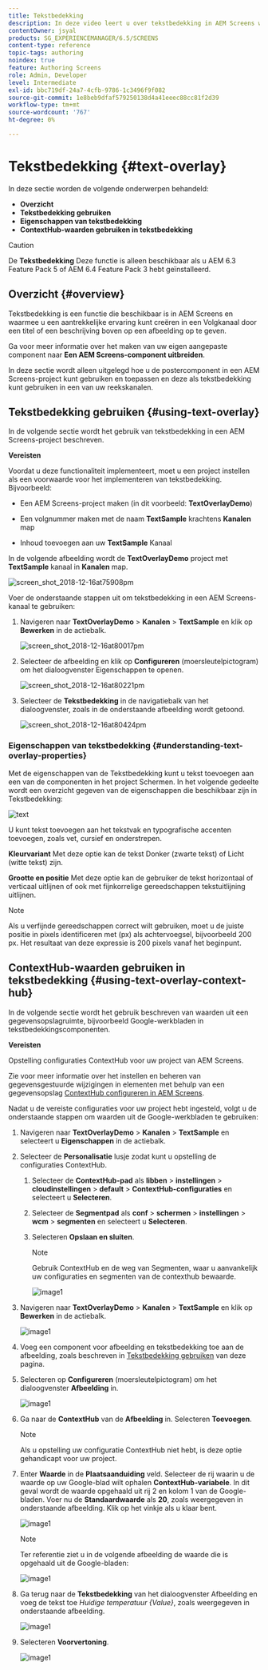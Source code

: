 ```yaml
---
title: Tekstbedekking
description: In deze video leert u over tekstbedekking in AEM Screens waarmee u een aantrekkelijke ervaring kunt creëren in een Volgkanaal door een titel of een beschrijving boven op een afbeelding op te geven.
contentOwner: jsyal
products: SG_EXPERIENCEMANAGER/6.5/SCREENS
content-type: reference
topic-tags: authoring
noindex: true
feature: Authoring Screens
role: Admin, Developer
level: Intermediate
exl-id: bbc719df-24a7-4cfb-9786-1c3496f9f082
source-git-commit: 1e8beb9dfaf579250138d4a41eeec88cc81f2d39
workflow-type: tm+mt
source-wordcount: '767'
ht-degree: 0%

---
```


# Tekstbedekking {#text-overlay}

In deze sectie worden de volgende onderwerpen behandeld:

* **Overzicht**
* **Tekstbedekking gebruiken**
* **Eigenschappen van tekstbedekking**
* **ContextHub-waarden gebruiken in tekstbedekking**

>[!CAUTION]
>
>De **Tekstbedekking** Deze functie is alleen beschikbaar als u AEM 6.3 Feature Pack 5 of AEM 6.4 Feature Pack 3 hebt geïnstalleerd.

## Overzicht {#overview}

Tekstbedekking is een functie die beschikbaar is in AEM Screens en waarmee u een aantrekkelijke ervaring kunt creëren in een Volgkanaal door een titel of een beschrijving boven op een afbeelding op te geven.

Ga voor meer informatie over het maken van uw eigen aangepaste component naar **Een AEM Screens-component uitbreiden**.

In deze sectie wordt alleen uitgelegd hoe u de postercomponent in een AEM Screens-project kunt gebruiken en toepassen en deze als tekstbedekking kunt gebruiken in een van uw reekskanalen.

## Tekstbedekking gebruiken {#using-text-overlay}

In de volgende sectie wordt het gebruik van tekstbedekking in een AEM Screens-project beschreven.

**Vereisten**

Voordat u deze functionaliteit implementeert, moet u een project instellen als een voorwaarde voor het implementeren van tekstbedekking. Bijvoorbeeld:

* Een AEM Screens-project maken (in dit voorbeeld: **TextOverlayDemo**)

* Een volgnummer maken met de naam **TextSample** krachtens **Kanalen** map

* Inhoud toevoegen aan uw **TextSample** Kanaal

In de volgende afbeelding wordt de **TextOverlayDemo** project met **TextSample** kanaal in **Kanalen** map.

![screen_shot_2018-12-16at75908pm](assets/screen_shot_2018-12-16at75908pm.png)

Voer de onderstaande stappen uit om tekstbedekking in een AEM Screens-kanaal te gebruiken:

1. Navigeren naar **TextOverlayDemo** > **Kanalen** > **TextSample** en klik op **Bewerken** in de actiebalk.

   ![screen_shot_2018-12-16at80017pm](assets/screen_shot_2018-12-16at80017pm.png)

1. Selecteer de afbeelding en klik op **Configureren** (moersleutelpictogram) om het dialoogvenster Eigenschappen te openen.

   ![screen_shot_2018-12-16at80221pm](assets/screen_shot_2018-12-16at80221pm.png)

1. Selecteer de **Tekstbedekking** in de navigatiebalk van het dialoogvenster, zoals in de onderstaande afbeelding wordt getoond.

   ![screen_shot_2018-12-16at80424pm](assets/screen_shot_2018-12-16at80424pm.png)

### Eigenschappen van tekstbedekking {#understanding-text-overlay-properties}

Met de eigenschappen van de Tekstbedekking kunt u tekst toevoegen aan een van de componenten in het project Schermen. In het volgende gedeelte wordt een overzicht gegeven van de eigenschappen die beschikbaar zijn in Tekstbedekking:

![text](assets/text.gif)

U kunt tekst toevoegen aan het tekstvak en typografische accenten toevoegen, zoals vet, cursief en onderstrepen.

**Kleurvariant** Met deze optie kan de tekst Donker (zwarte tekst) of Licht (witte tekst) zijn.

**Grootte en positie** Met deze optie kan de gebruiker de tekst horizontaal of verticaal uitlijnen of ook met fijnkorrelige gereedschappen tekstuitlijning uitlijnen.

>[!NOTE]
>
>Als u verfijnde gereedschappen correct wilt gebruiken, moet u de juiste positie in pixels identificeren met (px) als achtervoegsel, bijvoorbeeld 200 px. Het resultaat van deze expressie is 200 pixels vanaf het beginpunt.

## ContextHub-waarden gebruiken in tekstbedekking {#using-text-overlay-context-hub}

In de volgende sectie wordt het gebruik beschreven van waarden uit een gegevensopslagruimte, bijvoorbeeld Google-werkbladen in tekstbedekkingscomponenten.

**Vereisten**

Opstelling configuraties ContextHub voor uw project van AEM Screens.

Zie voor meer informatie over het instellen en beheren van gegevensgestuurde wijzigingen in elementen met behulp van een gegevensopslag [ContextHub configureren in AEM Screens](https://experienceleague.adobe.com/en/docs/experience-manager-screens/user-guide/developing/configuring-context-hub).

Nadat u de vereiste configuraties voor uw project hebt ingesteld, volgt u de onderstaande stappen om waarden uit de Google-werkbladen te gebruiken:

1. Navigeren naar **TextOverlayDemo** > **Kanalen** > **TextSample** en selecteert u **Eigenschappen** in de actiebalk.

1. Selecteer de **Personalisatie** lusje zodat kunt u opstelling de configuraties ContextHub.

   1. Selecteer de **ContextHub-pad** als **libben** > **instellingen** > **cloudinstellingen** > **default** > **ContextHub-configuraties** en selecteert u **Selecteren**.

   1. Selecteer de **Segmentpad** als **conf** > **schermen** > **instellingen** > **wcm** > **segmenten** en selecteert u **Selecteren**.

   1. Selecteren **Opslaan en sluiten**.

      >[!NOTE]
      >
      >Gebruik ContextHub en de weg van Segmenten, waar u aanvankelijk uw configuraties en segmenten van de contexthub bewaarde.

      ![image1](/help/user-guide/assets/text-overlay/text-overlay8.png)

1. Navigeren naar **TextOverlayDemo** > **Kanalen** > **TextSample** en klik op **Bewerken** in de actiebalk.

   ![image1](/help/user-guide/assets/text-overlay/text-overlay1.png)

1. Voeg een component voor afbeelding en tekstbedekking toe aan de afbeelding, zoals beschreven in [Tekstbedekking gebruiken](/help/user-guide/text-overlay.md#using-text-overlay) van deze pagina.

1. Selecteren op **Configureren** (moersleutelpictogram) om het dialoogvenster **Afbeelding** in.

   ![image1](/help/user-guide/assets/text-overlay/text-overlay4.png)

1. Ga naar de **ContextHub** van de **Afbeelding** in. Selecteren **Toevoegen**.

   >[!NOTE]
   >Als u opstelling uw configuratie ContextHub niet hebt, is deze optie gehandicapt voor uw project.

1. Enter **Waarde** in de **Plaatsaanduiding** veld. Selecteer de rij waarin u de waarde op uw Google-blad wilt ophalen **ContextHub-variabele**. In dit geval wordt de waarde opgehaald uit rij 2 en kolom 1 van de Google-bladen. Voer nu de **Standaardwaarde** als **20**, zoals weergegeven in onderstaande afbeelding. Klik op het vinkje als u klaar bent.

   ![image1](/help/user-guide/assets/text-overlay/text-overlay5.png)

   >[!NOTE]
   >Ter referentie ziet u in de volgende afbeelding de waarde die is opgehaald uit de Google-bladen:

   ![image1](/help/user-guide/assets/text-overlay/text-overlay6.png)

1. Ga terug naar de **Tekstbedekking** van het dialoogvenster Afbeelding en voeg de tekst toe *Huidige temperatuur {Value}*, zoals weergegeven in onderstaande afbeelding.

   ![image1](/help/user-guide/assets/text-overlay/text-overlay7.png)

1. Selecteren **Voorvertoning**.

   ![image1](/help/user-guide/assets/text-overlay/text-overlay10.png)
